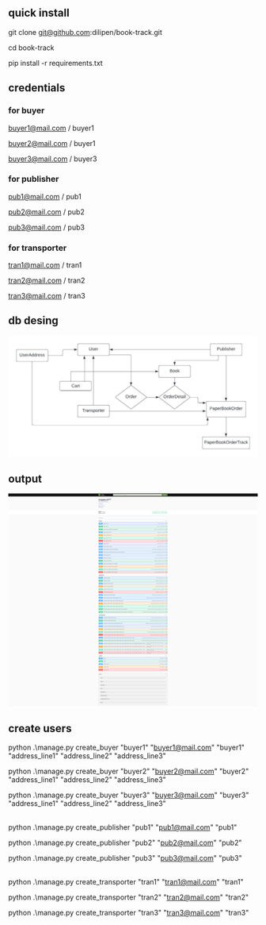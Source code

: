 ## quick install

git clone git@github.com:dilipen/book-track.git

cd book-track

pip install -r requirements.txt


## credentials

### for buyer
buyer1@mail.com / buyer1

buyer2@mail.com / buyer1

buyer3@mail.com / buyer3

### for publisher
pub1@mail.com / pub1

pub2@mail.com / pub2

pub3@mail.com / pub3

### for transporter
tran1@mail.com / tran1

tran2@mail.com / tran2

tran3@mail.com / tran3

## db desing
![db desing](Flowcharts.jpeg)

## output
![output](output.png)


## create users


python .\manage.py create_buyer "buyer1" "buyer1@mail.com" "buyer1" "address_line1" "address_line2" "address_line3"

python .\manage.py create_buyer "buyer2" "buyer2@mail.com" "buyer2" "address_line1" "address_line2" "address_line3"

python .\manage.py create_buyer "buyer3" "buyer3@mail.com" "buyer3" "address_line1" "address_line2" "address_line3"
<br/><br/>


python .\manage.py create_publisher "pub1" "pub1@mail.com" "pub1" 

python .\manage.py create_publisher "pub2" "pub2@mail.com" "pub2" 

python .\manage.py create_publisher "pub3" "pub3@mail.com" "pub3" 
<br/><br/>


python .\manage.py create_transporter "tran1" "tran1@mail.com" "tran1" 

python .\manage.py create_transporter "tran2" "tran2@mail.com" "tran2" 

python .\manage.py create_transporter "tran3" "tran3@mail.com" "tran3" 
<br/><br/>
